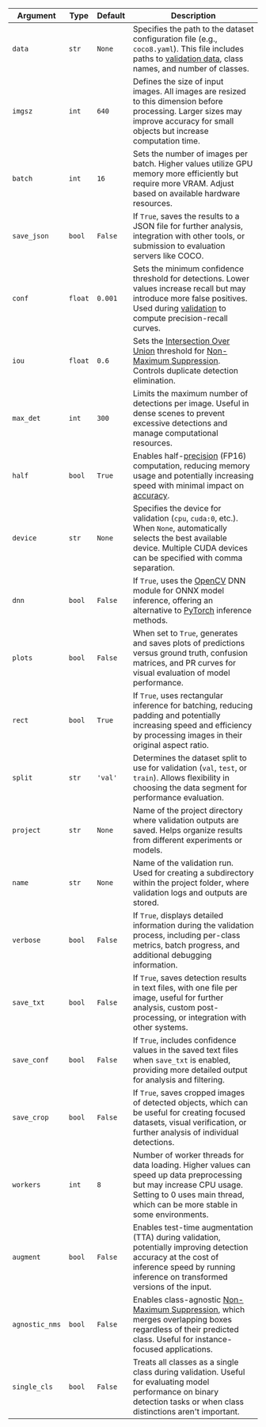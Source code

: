 | Argument       | Type    | Default | Description                                                                                                                                                                                                                                               |
| -------------- | ------- | ------- | --------------------------------------------------------------------------------------------------------------------------------------------------------------------------------------------------------------------------------------------------------- |
| `data`         | `str`   | `None`  | Specifies the path to the dataset configuration file (e.g., `coco8.yaml`). This file includes paths to [validation data](https://www.ultralytics.com/glossary/validation-data), class names, and number of classes.                                       |
| `imgsz`        | `int`   | `640`   | Defines the size of input images. All images are resized to this dimension before processing. Larger sizes may improve accuracy for small objects but increase computation time.                                                                          |
| `batch`        | `int`   | `16`    | Sets the number of images per batch. Higher values utilize GPU memory more efficiently but require more VRAM. Adjust based on available hardware resources.                                                                                               |
| `save_json`    | `bool`  | `False` | If `True`, saves the results to a JSON file for further analysis, integration with other tools, or submission to evaluation servers like COCO.                                                                                                            |
| `conf`         | `float` | `0.001` | Sets the minimum confidence threshold for detections. Lower values increase recall but may introduce more false positives. Used during [validation](https://docs.ultralytics.com/modes/val/) to compute precision-recall curves.                          |
| `iou`          | `float` | `0.6`   | Sets the [Intersection Over Union](https://www.ultralytics.com/glossary/intersection-over-union-iou) threshold for [Non-Maximum Suppression](https://www.ultralytics.com/glossary/non-maximum-suppression-nms). Controls duplicate detection elimination. |
| `max_det`      | `int`   | `300`   | Limits the maximum number of detections per image. Useful in dense scenes to prevent excessive detections and manage computational resources.                                                                                                             |
| `half`         | `bool`  | `True`  | Enables half-[precision](https://www.ultralytics.com/glossary/precision) (FP16) computation, reducing memory usage and potentially increasing speed with minimal impact on [accuracy](https://www.ultralytics.com/glossary/accuracy).                     |
| `device`       | `str`   | `None`  | Specifies the device for validation (`cpu`, `cuda:0`, etc.). When `None`, automatically selects the best available device. Multiple CUDA devices can be specified with comma separation.                                                                  |
| `dnn`          | `bool`  | `False` | If `True`, uses the [OpenCV](https://www.ultralytics.com/glossary/opencv) DNN module for ONNX model inference, offering an alternative to [PyTorch](https://www.ultralytics.com/glossary/pytorch) inference methods.                                      |
| `plots`        | `bool`  | `False` | When set to `True`, generates and saves plots of predictions versus ground truth, confusion matrices, and PR curves for visual evaluation of model performance.                                                                                           |
| `rect`         | `bool`  | `True`  | If `True`, uses rectangular inference for batching, reducing padding and potentially increasing speed and efficiency by processing images in their original aspect ratio.                                                                                 |
| `split`        | `str`   | `'val'` | Determines the dataset split to use for validation (`val`, `test`, or `train`). Allows flexibility in choosing the data segment for performance evaluation.                                                                                               |
| `project`      | `str`   | `None`  | Name of the project directory where validation outputs are saved. Helps organize results from different experiments or models.                                                                                                                            |
| `name`         | `str`   | `None`  | Name of the validation run. Used for creating a subdirectory within the project folder, where validation logs and outputs are stored.                                                                                                                     |
| `verbose`      | `bool`  | `False` | If `True`, displays detailed information during the validation process, including per-class metrics, batch progress, and additional debugging information.                                                                                                |
| `save_txt`     | `bool`  | `False` | If `True`, saves detection results in text files, with one file per image, useful for further analysis, custom post-processing, or integration with other systems.                                                                                        |
| `save_conf`    | `bool`  | `False` | If `True`, includes confidence values in the saved text files when `save_txt` is enabled, providing more detailed output for analysis and filtering.                                                                                                      |
| `save_crop`    | `bool`  | `False` | If `True`, saves cropped images of detected objects, which can be useful for creating focused datasets, visual verification, or further analysis of individual detections.                                                                                |
| `workers`      | `int`   | `8`     | Number of worker threads for data loading. Higher values can speed up data preprocessing but may increase CPU usage. Setting to 0 uses main thread, which can be more stable in some environments.                                                        |
| `augment`      | `bool`  | `False` | Enables test-time augmentation (TTA) during validation, potentially improving detection accuracy at the cost of inference speed by running inference on transformed versions of the input.                                                                |
| `agnostic_nms` | `bool`  | `False` | Enables class-agnostic [Non-Maximum Suppression](https://www.ultralytics.com/glossary/non-maximum-suppression-nms), which merges overlapping boxes regardless of their predicted class. Useful for instance-focused applications.                         |
| `single_cls`   | `bool`  | `False` | Treats all classes as a single class during validation. Useful for evaluating model performance on binary detection tasks or when class distinctions aren't important.                                                                                    |
